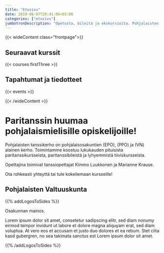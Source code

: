 ```yaml
---
title: "Etusivu"
date: 2019-06-07T20:41:06+03:00
categories: ["etusivu"]
jumbotronDescription: "Opetusta, bileitä ja ekskursioita. Pohjalaisten tanssikerho tuo opiskelijan elämään tanssin iloa."
---
```


{{< wideContent class="frontpage">}}

<div>
<h2>Seuraavat kurssit</h2>
{{< courses firstThree >}}
</div>

<div>
<h2>Tapahtumat ja tiedotteet</h2>
{{< events >}}
</div>

{{< /wideContent  >}}

# Paritanssin huumaa pohjalaismielisille opiskelijoille!
Pohjalaisten tanssikerho on pohjalaisosakuntien (EPO), (PPO) ja (VN) alainen kerho. Toimintamme koostuu lukukauden pituisista paritanssikursseista, paritanssibileistä ja lyhyemmistä tiiviskursseista. 

Opettajina toimivat tanssiopettajat Kimmo Luukkonen ja Marianne Krause.

Ota rohkeasti yhteyttä tai tule kokeilemaan kursseille!

## Pohjalaisten Valtuuskunta

{{% addLogosToSides %}}

Osakunnan mainos.

Lorem ipsum dolor sit amet, consetetur sadipscing elitr, sed diam nonumy eirmod tempor invidunt ut labore et dolore magna aliquyam erat, sed diam voluptua. At vero eos et accusam et justo duo dolores et ea rebum. Stet clita kasd gubergren, no sea takimata sanctus est Lorem ipsum dolor sit amet.

{{% /addLogosToSides %}}

